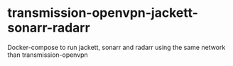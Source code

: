 # transmission-openvpn-jackett-sonarr-radarr
Docker-compose to run jackett, sonarr and radarr using the same network than transmission-openvpn
